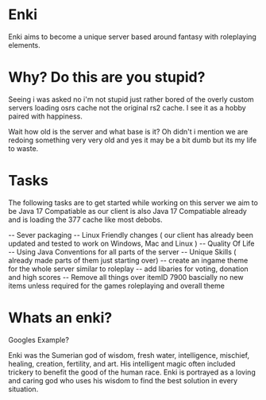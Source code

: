 # Enki
Enki aims to become a unique server based around fantasy with roleplaying elements.

# Why? Do this are you stupid?
Seeing i was asked no i'm not stupid just rather bored of the overly custom servers loading osrs cache not the original rs2 cache. I see it as a hobby paired with happiness.

Wait how old is the server and what base is it? Oh didn't i mention we are redoing something very very old and yes it may be a bit dumb but its my life to waste.

# Tasks
 The following tasks are to get started while working on this server we aim to be Java 17 Compatiable as our client is also Java 17 Compatiable already and is loading the 377 cache like most debobs.
 
 -- Sever packaging
 -- Linux Friendly changes ( our client has already been updated and tested to work on Windows, Mac and Linux )
 -- Quality Of Life
 -- Using Java Conventions for all parts of the server
 -- Unique Skills ( already made parts of them just starting over)
 -- create an ingame theme for the whole server similar to roleplay
 -- add libaries for voting, donation and high scores
 -- Remove all things over itemID 7900 bascially no new items unless required for the games roleplaying and overall theme
 
 # Whats an enki?
 
 Googles Example?
 
 Enki was the Sumerian god of wisdom, fresh water, intelligence, mischief, healing, creation, fertility, and art. His intelligent magic often included trickery to benefit the good of the human race. Enki is portrayed as a loving and caring god who uses his wisdom to find the best solution in every situation.
